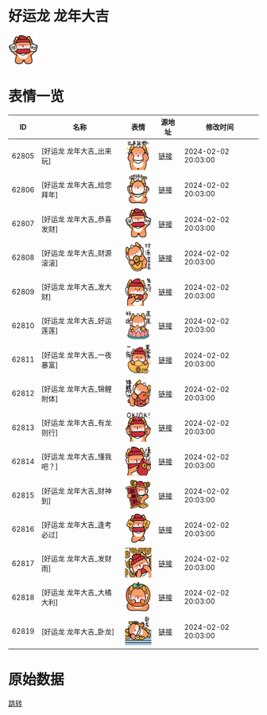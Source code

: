 # 好运龙 龙年大吉

<img src="./cover.png" height="60" alt="cover" />

# 表情一览

|ID|名称|表情|源地址|修改时间|
|----|----|----|----|----|
|62805|[好运龙 龙年大吉_出来玩]|<img src="./pic/062805_%5B好运龙 龙年大吉_出来玩%5D.png" height="60" alt="出来玩"/>|[链接](https://i0.hdslb.com/bfs/garb/2cc2a3d464ad676daf9c2e1a2f6869bc74e48bfd.png)|2024-02-02 20:03:00|
|62806|[好运龙 龙年大吉_给您拜年]|<img src="./pic/062806_%5B好运龙 龙年大吉_给您拜年%5D.png" height="60" alt="给您拜年"/>|[链接](https://i0.hdslb.com/bfs/garb/c176ed968b262be4bc473a33001af7271403bc0a.png)|2024-02-02 20:03:00|
|62807|[好运龙 龙年大吉_恭喜发财]|<img src="./pic/062807_%5B好运龙 龙年大吉_恭喜发财%5D.png" height="60" alt="恭喜发财"/>|[链接](https://i0.hdslb.com/bfs/garb/74320fb157ada009bcf50c728db016cce906e5f0.png)|2024-02-02 20:03:00|
|62808|[好运龙 龙年大吉_财源滚滚]|<img src="./pic/062808_%5B好运龙 龙年大吉_财源滚滚%5D.png" height="60" alt="财源滚滚"/>|[链接](https://i0.hdslb.com/bfs/garb/e1e654c464460a8b36701cfafb20dd1f9b2a0c02.png)|2024-02-02 20:03:00|
|62809|[好运龙 龙年大吉_发大财]|<img src="./pic/062809_%5B好运龙 龙年大吉_发大财%5D.png" height="60" alt="发大财"/>|[链接](https://i0.hdslb.com/bfs/garb/65d8236f023aee4cf82693000aacfcf4a83a6cd6.png)|2024-02-02 20:03:00|
|62810|[好运龙 龙年大吉_好运莲莲]|<img src="./pic/062810_%5B好运龙 龙年大吉_好运莲莲%5D.png" height="60" alt="好运莲莲"/>|[链接](https://i0.hdslb.com/bfs/garb/5503ac42f8388b1cc95532700bb438a70b4da35f.png)|2024-02-02 20:03:00|
|62811|[好运龙 龙年大吉_一夜暴富]|<img src="./pic/062811_%5B好运龙 龙年大吉_一夜暴富%5D.png" height="60" alt="一夜暴富"/>|[链接](https://i0.hdslb.com/bfs/garb/b2117d955f7c973fbf5e3c4e9822cc843c9bcc23.png)|2024-02-02 20:03:00|
|62812|[好运龙 龙年大吉_锦鲤附体]|<img src="./pic/062812_%5B好运龙 龙年大吉_锦鲤附体%5D.png" height="60" alt="锦鲤附体"/>|[链接](https://i0.hdslb.com/bfs/garb/0ff466100ed5f9054bdcdc3d8ccbd090797a6f79.png)|2024-02-02 20:03:00|
|62813|[好运龙 龙年大吉_有龙则行]|<img src="./pic/062813_%5B好运龙 龙年大吉_有龙则行%5D.png" height="60" alt="有龙则行"/>|[链接](https://i0.hdslb.com/bfs/garb/35b37055d4e25dadbbbe969736aae93494bd2361.png)|2024-02-02 20:03:00|
|62814|[好运龙 龙年大吉_懂我吧？]|<img src="./pic/062814_%5B好运龙 龙年大吉_懂我吧？%5D.png" height="60" alt="懂我吧？"/>|[链接](https://i0.hdslb.com/bfs/garb/49c4d30c7d5b5b8efdaab4eb8986bfbdb0ccb31e.png)|2024-02-02 20:03:00|
|62815|[好运龙 龙年大吉_财神到]|<img src="./pic/062815_%5B好运龙 龙年大吉_财神到%5D.png" height="60" alt="财神到"/>|[链接](https://i0.hdslb.com/bfs/garb/8a1aaa5527a09af25689a02eeae3733a1e4b7e1c.png)|2024-02-02 20:03:00|
|62816|[好运龙 龙年大吉_逢考必过]|<img src="./pic/062816_%5B好运龙 龙年大吉_逢考必过%5D.png" height="60" alt="逢考必过"/>|[链接](https://i0.hdslb.com/bfs/garb/8cd16d7c4d0b289f091aea6eadf8c141b6ce7e31.png)|2024-02-02 20:03:00|
|62817|[好运龙 龙年大吉_发财雨]|<img src="./pic/062817_%5B好运龙 龙年大吉_发财雨%5D.png" height="60" alt="发财雨"/>|[链接](https://i0.hdslb.com/bfs/garb/64982949d23c4fa5b2fa017782f7795e678665b2.png)|2024-02-02 20:03:00|
|62818|[好运龙 龙年大吉_大橘大利]|<img src="./pic/062818_%5B好运龙 龙年大吉_大橘大利%5D.png" height="60" alt="大橘大利"/>|[链接](https://i0.hdslb.com/bfs/garb/2294d1cdd3edfe6a99926284303f7baa39231f9d.png)|2024-02-02 20:03:00|
|62819|[好运龙 龙年大吉_卧龙]|<img src="./pic/062819_%5B好运龙 龙年大吉_卧龙%5D.png" height="60" alt="卧龙"/>|[链接](https://i0.hdslb.com/bfs/garb/ecfcdaa858ab04f3bcf5ab6fa61257e55c9143a1.png)|2024-02-02 20:03:00|

# 原始数据

[跳转](./raw.json)

